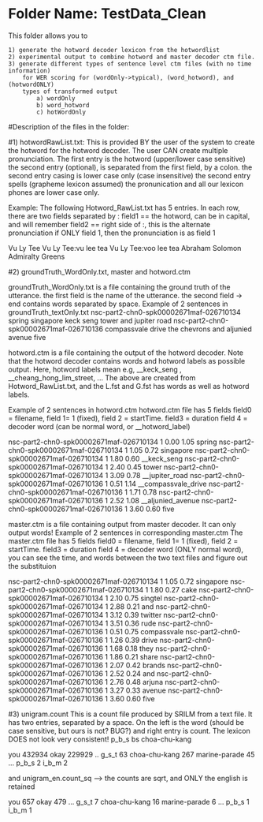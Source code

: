 # Folder Name: TestData_Clean


This folder allows you to 

	1) generate the hotword decoder lexicon from the hotwordlist
	2) experimental output to combine hotword and master decoder ctm file.
	3) generate different types of sentence level ctm files (with no time information)
		for WER scoring for (wordOnly->typical), (word_hotword), and (hotwordONLY)
		types of transformed output
			a) wordOnly
			b) word_hotword
			c) hotWordOnly


#Description of the files in the folder:


#1) hotwordRawList.txt: 
This is provided BY the user of the system to create the hotword
for the hotword decoder.
The user CAN create multiple pronunciation.
The first entry is the hotword (upper/lower case sensitive)
the second entry (optional), is separated from the first field, by a colon.
the second entry casing is lower case only (case insensitive)
the second entry spells (grapheme lexicon assumed) the pronunication
and all our lexicon phones are lower case only.

Example: The following Hotword_RawList.txt has 5 entries.
In each row, there are two fields separated by :
field1 == the hotword, can be in capital, and will remember
field2 == right side of :,  this is the alternate pronunciation
if ONLY field 1, then the pronunciation is as field 1

Vu Ly Tee
Vu Ly Tee:vu lee tea
Vu Ly Tee:voo lee tea
Abraham Solomon
Admiralty Greens





#2) groundTruth_WordOnly.txt, master and hotword.ctm

groundTruth_WordOnly.txt is a file containing the ground truth of the utterance.
the first field is the name of the utterance.
the second field -> end contains words separated by space.
Example of 2 sentences in groundTruth_textOnly.txt
nsc-part2-chn0-spk00002671maf-026710134 spring singapore keck seng tower and jupiter road
nsc-part2-chn0-spk00002671maf-026710136 compassvale drive the chevrons and aljunied avenue five


hotword.ctm is a file containing the output of the hotword decoder.
Note that the hotword decoder contains words and hotword labels as possible output.
Here, hotword labels mean e.g, __keck_seng , __cheang_hong_lim_street, ...
The above are created from Hotword_RawList.txt, and the L.fst and G.fst has
words as well as hotword labels.

Example of 2 sentences in hotword.ctm
hotword.ctm file has 5 fields
field0  = filename, field 1= 1 (fixed),  field 2 = startTime. field3 = duration
field 4 = decoder word (can be normal word, or __hotword_label)

nsc-part2-chn0-spk00002671maf-026710134 1 0.00 1.05 spring 
nsc-part2-chn0-spk00002671maf-026710134 1 1.05 0.72 singapore 
nsc-part2-chn0-spk00002671maf-026710134 1 1.80 0.60 __keck_seng 
nsc-part2-chn0-spk00002671maf-026710134 1 2.40 0.45 tower 
nsc-part2-chn0-spk00002671maf-026710134 1 3.09 0.78 __jupiter_road 
nsc-part2-chn0-spk00002671maf-026710136 1 0.51 1.14 __compassvale_drive 
nsc-part2-chn0-spk00002671maf-026710136 1 1.71 0.78 <unk> 
nsc-part2-chn0-spk00002671maf-026710136 1 2.52 1.08 __aljunied_avenue 
nsc-part2-chn0-spk00002671maf-026710136 1 3.60 0.60 five 


master.ctm is a file containing output from master decoder.
It can only output words!
Example of 2 sentences in corresponding master.ctm
The master.ctm file has 5 fields
field0  = filename, field 1= 1 (fixed),  field 2 = startTime. field3 = duration
field 4 = decoder word (ONLY normal word), you can see the time, and words
between the two text files and figure out the substituion

nsc-part2-chn0-spk00002671maf-026710134 1 1.05 0.72 singapore 
nsc-part2-chn0-spk00002671maf-026710134 1 1.80 0.27 cake 
nsc-part2-chn0-spk00002671maf-026710134 1 2.10 0.75 singtel 
nsc-part2-chn0-spk00002671maf-026710134 1 2.88 0.21 and 
nsc-part2-chn0-spk00002671maf-026710134 1 3.12 0.39 twitter 
nsc-part2-chn0-spk00002671maf-026710134 1 3.51 0.36 rude 
nsc-part2-chn0-spk00002671maf-026710136 1 0.51 0.75 compassvale 
nsc-part2-chn0-spk00002671maf-026710136 1 1.26 0.39 drive 
nsc-part2-chn0-spk00002671maf-026710136 1 1.68 0.18 they 
nsc-part2-chn0-spk00002671maf-026710136 1 1.86 0.21 share 
nsc-part2-chn0-spk00002671maf-026710136 1 2.07 0.42 brands 
nsc-part2-chn0-spk00002671maf-026710136 1 2.52 0.24 and 
nsc-part2-chn0-spk00002671maf-026710136 1 2.76 0.48 arjuna 
nsc-part2-chn0-spk00002671maf-026710136 1 3.27 0.33 avenue 
nsc-part2-chn0-spk00002671maf-026710136 1 3.60 0.60 five 



#3) unigram.count
This is a count file produced by SRILM from a text file.
It has two entries, separated by a space. On the left is the word
(should be case sensitive, but ours is not? BUG?)
and right entry is count. The lexicon DOES not look very consistent!
p_b_s bs choa-chu-kang

you		432934
okay	229929
..
g_s_t	63
choa-chu-kang	267
marine-parade	45
...
p_b_s	2
i_b_m	2

and unigram_en.count_sq -->
the counts are sqrt, and ONLY the english is retained

you		657
okay	479
...
g_s_t	7
choa-chu-kang	16
marine-parade	6
...
p_b_s	1
i_b_m	1

